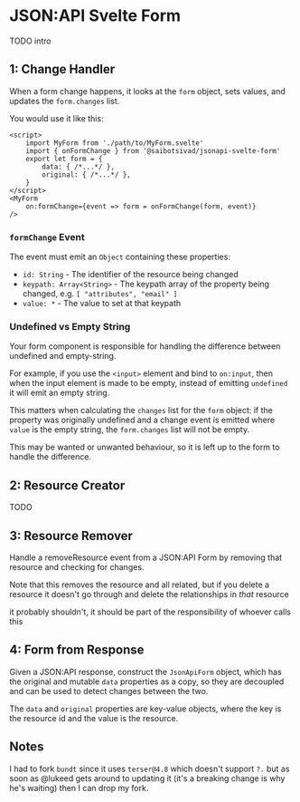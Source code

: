 # JSON:API Svelte Form

TODO intro

## 1: Change Handler

When a form change happens, it looks at the `form` object, sets values, and updates the `form.changes` list.

You would use it like this:

```sveltehtml
<script>
	import MyForm from './path/to/MyForm.svelte'
	import { onFormChange } from '@saibotsivad/jsonapi-svelte-form'
	export let form = {
		data: { /*...*/ },
		original: { /*...*/ },
	}
</script>
<MyForm
	on:formChange={event => form = onFormChange(form, event)}
/>
```

### `formChange` Event

The event must emit an `Object` containing these properties:

* `id: String` - The identifier of the resource being changed
* `keypath: Array<String>` - The keypath array of the property being changed, e.g. `[ "attributes", "email" ]`
* `value: *` - The value to set at that keypath

### Undefined vs Empty String

Your form component is responsible for handling the difference between undefined and empty-string.

For example, if you use the `<input>` element and bind to `on:input`, then when the input element is made
to be empty, instead of emitting `undefined` it will emit an empty string.

This matters when calculating the `changes` list for the `form` object: if the property was originally
undefined and a change event is emitted where `value` is the empty string, the `form.changes` list will
not be empty.

This may be wanted or unwanted behaviour, so it is left up to the form to handle the difference.

## 2: Resource Creator

TODO

## 3: Resource Remover

Handle a removeResource event from a JSON:API Form by removing that resource and checking for changes.

Note that this removes the resource and all related, but if you delete a resource it doesn't go through and delete the relationships in *that* resource

it probably shouldn't, it should be part of the responsibility of whoever calls this

## 4: Form from Response

Given a JSON:API response, construct the `JsonApiForm` object, which has the original
and mutable `data` properties as a copy, so they are decoupled and can be used to detect
changes between the two.

The `data` and `original` properties are key-value objects, where the key is the resource id
and the value is the resource.



## Notes

I had to fork `bundt` since it uses `terser@4.8` which doesn't support `?.` but as soon as @lukeed gets around
to updating it (it's a breaking change is why he's waiting) then I can drop my fork.
